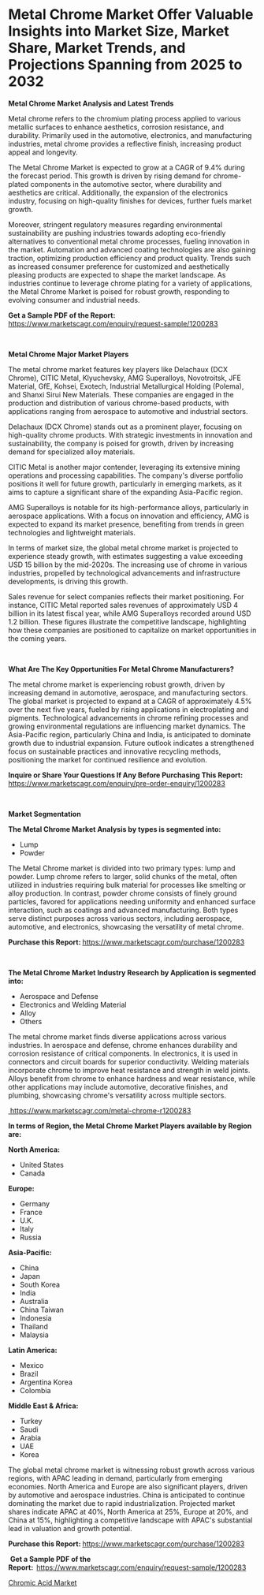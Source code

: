 <p><h1>Metal Chrome Market Offer Valuable Insights into Market Size, Market Share, Market Trends, and Projections Spanning from 2025 to 2032</h1></p><p><strong>Metal Chrome Market Analysis and Latest Trends</strong></p>
<p><p>Metal chrome refers to the chromium plating process applied to various metallic surfaces to enhance aesthetics, corrosion resistance, and durability. Primarily used in the automotive, electronics, and manufacturing industries, metal chrome provides a reflective finish, increasing product appeal and longevity.</p><p>The Metal Chrome Market is expected to grow at a CAGR of 9.4% during the forecast period. This growth is driven by rising demand for chrome-plated components in the automotive sector, where durability and aesthetics are critical. Additionally, the expansion of the electronics industry, focusing on high-quality finishes for devices, further fuels market growth. </p><p>Moreover, stringent regulatory measures regarding environmental sustainability are pushing industries towards adopting eco-friendly alternatives to conventional metal chrome processes, fueling innovation in the market. Automation and advanced coating technologies are also gaining traction, optimizing production efficiency and product quality. Trends such as increased consumer preference for customized and aesthetically pleasing products are expected to shape the market landscape. As industries continue to leverage chrome plating for a variety of applications, the Metal Chrome Market is poised for robust growth, responding to evolving consumer and industrial needs.</p></p>
<p><strong>Get a Sample PDF of the Report:&nbsp;</strong> <a href="https://www.marketscagr.com/enquiry/request-sample/1200283?utm_campaign=2485&utm_medium=2&utm_source=Github&utm_content=ia&utm_term=02042025&utm_id=metal-chrome">https://www.marketscagr.com/enquiry/request-sample/1200283</a></p>
<p>&nbsp;</p>
<p><strong>Metal Chrome Major Market Players</strong></p>
<p><p>The metal chrome market features key players like Delachaux (DCX Chrome), CITIC Metal, Klyuchevsky, AMG Superalloys, Novotroitsk, JFE Material, GfE, Kohsei, Exotech, Industrial Metallurgical Holding (Polema), and Shanxi Sirui New Materials. These companies are engaged in the production and distribution of various chrome-based products, with applications ranging from aerospace to automotive and industrial sectors.</p><p>Delachaux (DCX Chrome) stands out as a prominent player, focusing on high-quality chrome products. With strategic investments in innovation and sustainability, the company is poised for growth, driven by increasing demand for specialized alloy materials.</p><p>CITIC Metal is another major contender, leveraging its extensive mining operations and processing capabilities. The company's diverse portfolio positions it well for future growth, particularly in emerging markets, as it aims to capture a significant share of the expanding Asia-Pacific region.</p><p>AMG Superalloys is notable for its high-performance alloys, particularly in aerospace applications. With a focus on innovation and efficiency, AMG is expected to expand its market presence, benefiting from trends in green technologies and lightweight materials.</p><p>In terms of market size, the global metal chrome market is projected to experience steady growth, with estimates suggesting a value exceeding USD 15 billion by the mid-2020s. The increasing use of chrome in various industries, propelled by technological advancements and infrastructure developments, is driving this growth.</p><p>Sales revenue for select companies reflects their market positioning. For instance, CITIC Metal reported sales revenues of approximately USD 4 billion in its latest fiscal year, while AMG Superalloys recorded around USD 1.2 billion. These figures illustrate the competitive landscape, highlighting how these companies are positioned to capitalize on market opportunities in the coming years.</p></p>
<p>&nbsp;</p>
<p><strong>What Are The Key Opportunities For Metal Chrome Manufacturers?</strong></p>
<p><p>The metal chrome market is experiencing robust growth, driven by increasing demand in automotive, aerospace, and manufacturing sectors. The global market is projected to expand at a CAGR of approximately 4.5% over the next five years, fueled by rising applications in electroplating and pigments. Technological advancements in chrome refining processes and growing environmental regulations are influencing market dynamics. The Asia-Pacific region, particularly China and India, is anticipated to dominate growth due to industrial expansion. Future outlook indicates a strengthened focus on sustainable practices and innovative recycling methods, positioning the market for continued resilience and evolution.</p></p>
<p><strong>Inquire or Share Your Questions If Any Before Purchasing This Report:</strong> <a href="https://www.marketscagr.com/enquiry/pre-order-enquiry/1200283?utm_campaign=2485&utm_medium=2&utm_source=Github&utm_content=ia&utm_term=02042025&utm_id=metal-chrome">https://www.marketscagr.com/enquiry/pre-order-enquiry/1200283</a></p>
<p>&nbsp;</p>
<p><strong>Market Segmentation</strong></p>
<p><strong>The Metal Chrome Market Analysis by types is segmented into:</strong></p>
<p><ul><li>Lump</li><li>Powder</li></ul></p>
<p><p>The Metal Chrome market is divided into two primary types: lump and powder. Lump chrome refers to larger, solid chunks of the metal, often utilized in industries requiring bulk material for processes like smelting or alloy production. In contrast, powder chrome consists of finely ground particles, favored for applications needing uniformity and enhanced surface interaction, such as coatings and advanced manufacturing. Both types serve distinct purposes across various sectors, including aerospace, automotive, and electronics, showcasing the versatility of metal chrome.</p></p>
<p><strong>Purchase this Report:&nbsp;</strong><a href="https://www.marketscagr.com/purchase/1200283?utm_campaign=2485&utm_medium=2&utm_source=Github&utm_content=ia&utm_term=02042025&utm_id=metal-chrome">https://www.marketscagr.com/purchase/1200283</a></p>
<p>&nbsp;</p>
<p><strong>The Metal Chrome Market Industry Research by Application is segmented into:</strong></p>
<p><ul><li>Aerospace and Defense</li><li>Electronics and Welding Material</li><li>Alloy</li><li>Others</li></ul></p>
<p><p>The metal chrome market finds diverse applications across various industries. In aerospace and defense, chrome enhances durability and corrosion resistance of critical components. In electronics, it is used in connectors and circuit boards for superior conductivity. Welding materials incorporate chrome to improve heat resistance and strength in weld joints. Alloys benefit from chrome to enhance hardness and wear resistance, while other applications may include automotive, decorative finishes, and plumbing, showcasing chrome's versatility across multiple sectors.</p></p>
<p><a href="https://www.marketscagr.com/metal-chrome-r1200283?utm_campaign=2485&utm_medium=2&utm_source=Github&utm_content=ia&utm_term=02042025&utm_id=metal-chrome">&nbsp;https://www.marketscagr.com/metal-chrome-r1200283</a></p>
<p><strong>In terms of Region, the Metal Chrome Market Players available by Region are:</strong></p>
<p>
    <p> <strong> North America: </strong>
        <ul>
            <li>United States</li>
            <li>Canada</li>
        </ul>
        </p> 
    <p> <strong> Europe: </strong>
        <ul>
            <li>Germany</li>
            <li>France</li>
            <li>U.K.</li>
            <li>Italy</li>
            <li>Russia</li>
        </ul>
        </p> 
    <p> <strong> Asia-Pacific: </strong>
        <ul>
            <li>China</li>
            <li>Japan</li>
            <li>South Korea</li>
            <li>India</li>
            <li>Australia</li>
            <li>China Taiwan</li>
            <li>Indonesia</li>
            <li>Thailand</li>
            <li>Malaysia</li>
        </ul>
        </p> 
    <p> <strong> Latin America: </strong>
        <ul>
            <li>Mexico</li>
            <li>Brazil</li>
            <li>Argentina Korea</li>
            <li>Colombia</li>
        </ul>
        </p> 
    <p> <strong> Middle East & Africa: </strong>
        <ul>
            <li>Turkey</li>
            <li>Saudi</li>
            <li>Arabia</li>
            <li>UAE</li>
            <li>Korea</li>
        </ul>
    </p>
    </p>
<p><p>The global metal chrome market is witnessing robust growth across various regions, with APAC leading in demand, particularly from emerging economies. North America and Europe are also significant players, driven by automotive and aerospace industries. China is anticipated to continue dominating the market due to rapid industrialization. Projected market shares indicate APAC at 40%, North America at 25%, Europe at 20%, and China at 15%, highlighting a competitive landscape with APAC's substantial lead in valuation and growth potential.</p></p>
<p><strong>Purchase this Report: </strong><a href="https://www.marketscagr.com/purchase/1200283?utm_campaign=2485&utm_medium=2&utm_source=Github&utm_content=ia&utm_term=02042025&utm_id=metal-chrome">https://www.marketscagr.com/purchase/1200283</a></p>
<p>&nbsp;<strong>Get a Sample PDF of the Report:&nbsp;&nbsp;</strong><a href="https://www.marketscagr.com/enquiry/request-sample/1200283?utm_campaign=2485&utm_medium=2&utm_source=Github&utm_content=ia&utm_term=02042025&utm_id=metal-chrome">https://www.marketscagr.com/enquiry/request-sample/1200283</a></p>
<p><strong></strong></p>
<p><p><a href="https://github.com/kathiestrine5ty/Market-Research-Report-List-2/blob/main/chromic-acid-market.md?utm_campaign=2485&utm_medium=2&utm_source=Github&utm_content=ia&utm_term=02042025&utm_id=metal-chrome">Chromic Acid Market</a></p></p>